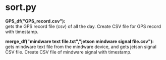 # sort.py    
**GPS_df("GPS_record.csv"):**  
gets the GPS record file (csv) of all the day. Create CSV file for GPS record with timestamp.

**merge_df("mindware text file.txt","jetson mindware signal file.csv"):**  
gets mindware text file from the mindware device, and gets jetson signal CSV file. Create CSV file of mindware signal with timestamp.   
